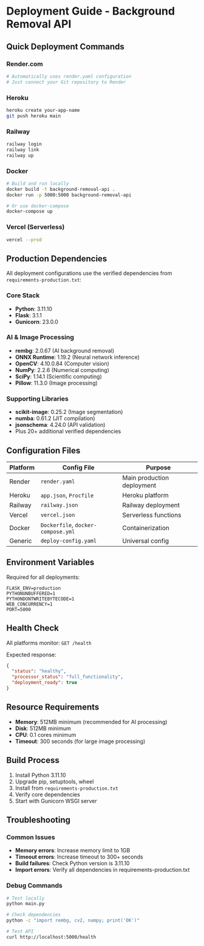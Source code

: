 # Deployment Guide - Background Removal API

## Quick Deployment Commands

### Render.com
```bash
# Automatically uses render.yaml configuration
# Just connect your Git repository to Render
```

### Heroku
```bash
heroku create your-app-name
git push heroku main
```

### Railway
```bash
railway login
railway link
railway up
```

### Docker
```bash
# Build and run locally
docker build -t background-removal-api .
docker run -p 5000:5000 background-removal-api

# Or use docker-compose
docker-compose up
```

### Vercel (Serverless)
```bash
vercel --prod
```

## Production Dependencies

All deployment configurations use the verified dependencies from `requirements-production.txt`:

### Core Stack
- **Python**: 3.11.10
- **Flask**: 3.1.1 
- **Gunicorn**: 23.0.0

### AI & Image Processing
- **rembg**: 2.0.67 (AI background removal)
- **ONNX Runtime**: 1.19.2 (Neural network inference)
- **OpenCV**: 4.10.0.84 (Computer vision)
- **NumPy**: 2.2.6 (Numerical computing)
- **SciPy**: 1.14.1 (Scientific computing)
- **Pillow**: 11.3.0 (Image processing)

### Supporting Libraries
- **scikit-image**: 0.25.2 (Image segmentation)
- **numba**: 0.61.2 (JIT compilation)
- **jsonschema**: 4.24.0 (API validation)
- Plus 20+ additional verified dependencies

## Configuration Files

| Platform | Config File | Purpose |
|----------|-------------|---------|
| Render | `render.yaml` | Main production deployment |
| Heroku | `app.json`, `Procfile` | Heroku platform |
| Railway | `railway.json` | Railway deployment |
| Vercel | `vercel.json` | Serverless functions |
| Docker | `Dockerfile`, `docker-compose.yml` | Containerization |
| Generic | `deploy-config.yaml` | Universal config |

## Environment Variables

Required for all deployments:
```
FLASK_ENV=production
PYTHONUNBUFFERED=1
PYTHONDONTWRITEBYTECODE=1
WEB_CONCURRENCY=1
PORT=5000
```

## Health Check

All platforms monitor: `GET /health`

Expected response:
```json
{
  "status": "healthy",
  "processor_status": "full_functionality",
  "deployment_ready": true
}
```

## Resource Requirements

- **Memory**: 512MB minimum (recommended for AI processing)
- **Disk**: 512MB minimum 
- **CPU**: 0.1 cores minimum
- **Timeout**: 300 seconds (for large image processing)

## Build Process

1. Install Python 3.11.10
2. Upgrade pip, setuptools, wheel
3. Install from `requirements-production.txt`
4. Verify core dependencies
5. Start with Gunicorn WSGI server

## Troubleshooting

### Common Issues
- **Memory errors**: Increase memory limit to 1GB
- **Timeout errors**: Increase timeout to 300+ seconds
- **Build failures**: Check Python version is 3.11.10
- **Import errors**: Verify all dependencies in requirements-production.txt

### Debug Commands
```bash
# Test locally
python main.py

# Check dependencies
python -c "import rembg, cv2, numpy; print('OK')"

# Test API
curl http://localhost:5000/health
```